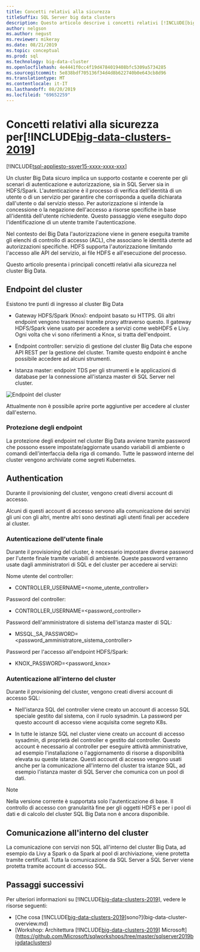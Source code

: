 ```yaml
---
title: Concetti relativi alla sicurezza
titleSuffix: SQL Server big data clusters
description: Questo articolo descrive i concetti relativi [!INCLUDE[big-data-clusters-2019](../includes/ssbigdataclusters-ver15.md)]alla sicurezza per. È inclusa la descrizione degli endpoint del cluster e dell'autenticazione del cluster.
author: nelgson
ms.author: negust
ms.reviewer: mikeray
ms.date: 08/21/2019
ms.topic: conceptual
ms.prod: sql
ms.technology: big-data-cluster
ms.openlocfilehash: 4e4441f0cc4f19d4784019408bfc5309a5734285
ms.sourcegitcommit: 5e838bdf705136f34d4d8b622740b0e643cb8d96
ms.translationtype: MT
ms.contentlocale: it-IT
ms.lasthandoff: 08/20/2019
ms.locfileid: "69652259"
---
```

# <a name="security-concepts-for-includebig-data-clusters-2019includesssbigdataclusters-ss-novermd"></a>Concetti relativi alla sicurezza per[!INCLUDE[big-data-clusters-2019](../includes/ssbigdataclusters-ss-nover.md)]

[!INCLUDE[tsql-appliesto-ssver15-xxxx-xxxx-xxx](../includes/tsql-appliesto-ssver15-xxxx-xxxx-xxx.md)]

Un cluster Big Data sicuro implica un supporto costante e coerente per gli scenari di autenticazione e autorizzazione, sia in SQL Server sia in HDFS/Spark. L'autenticazione è il processo di verifica dell'identità di un utente o di un servizio per garantire che corrisponda a quella dichiarata dall'utente o dal servizio stesso. Per autorizzazione si intende la concessione o la negazione dell'accesso a risorse specifiche in base all'identità dell'utente richiedente. Questo passaggio viene eseguito dopo l'identificazione di un utente tramite l'autenticazione.

Nel contesto dei Big Data l'autorizzazione viene in genere eseguita tramite gli elenchi di controllo di accesso (ACL), che associano le identità utente ad autorizzazioni specifiche. HDFS supporta l'autorizzazione limitando l'accesso alle API del servizio, ai file HDFS e all'esecuzione del processo.

Questo articolo presenta i principali concetti relativi alla sicurezza nel cluster Big Data.

## <a name="cluster-endpoints"></a>Endpoint del cluster

Esistono tre punti di ingresso al cluster Big Data

* Gateway HDFS/Spark (Knox): endpoint basato su HTTPS. Gli altri endpoint vengono trasmessi tramite proxy attraverso questo. Il gateway HDFS/Spark viene usato per accedere a servizi come webHDFS e Livy. Ogni volta che vi sono riferimenti a Knox, si tratta dell'endpoint.

* Endpoint controller: servizio di gestione del cluster Big Data che espone API REST per la gestione del cluster. Tramite questo endpoint è anche possibile accedere ad alcuni strumenti.

* Istanza master: endpoint TDS per gli strumenti e le applicazioni di database per la connessione all'istanza master di SQL Server nel cluster.

![Endpoint del cluster](media/concept-security/cluster_endpoints.png)

Attualmente non è possibile aprire porte aggiuntive per accedere al cluster dall'esterno.

### <a name="how-endpoints-are-secured"></a>Protezione degli endpoint

La protezione degli endpoint nel cluster Big Data avviene tramite password che possono essere impostate/aggiornate usando variabili di ambiente o comandi dell'interfaccia della riga di comando. Tutte le password interne del cluster vengono archiviate come segreti Kubernetes.  

## <a name="authentication"></a>Authentication

Durante il provisioning del cluster, vengono creati diversi account di accesso.

Alcuni di questi account di accesso servono alla comunicazione dei servizi gli uni con gli altri, mentre altri sono destinati agli utenti finali per accedere al cluster.

### <a name="end-user-authentication"></a>Autenticazione dell'utente finale
Durante il provisioning del cluster, è necessario impostare diverse password per l'utente finale tramite variabili di ambiente. Queste password verranno usate dagli amministratori di SQL e del cluster per accedere ai servizi:

Nome utente del controller:
 + CONTROLLER_USERNAME=<nome_utente_controller>

Password del controller:  
 + CONTROLLER_USERNAME=<password_controller>

Password dell'amministratore di sistema dell'istanza master di SQL: 
 + MSSQL_SA_PASSWORD=<password_amministratore_sistema_controller>

Password per l'accesso all'endpoint HDFS/Spark:
 + KNOX_PASSWORD=<password_knox>

### <a name="intra-cluster-authentication"></a>Autenticazione all'interno del cluster

Durante il provisioning del cluster, vengono creati diversi account di accesso SQL:

* Nell'istanza SQL del controller viene creato un account di accesso SQL speciale gestito dal sistema, con il ruolo sysadmin. La password per questo account di accesso viene acquisita come segreto K8s.

* In tutte le istanze SQL nel cluster viene creato un account di accesso sysadmin, di proprietà del controller e gestito dal controller. Questo account è necessario al controller per eseguire attività amministrative, ad esempio l'installazione o l'aggiornamento di risorse a disponibilità elevata su queste istanze. Questi account di accesso vengono usati anche per la comunicazione all'interno del cluster tra istanze SQL, ad esempio l'istanza master di SQL Server che comunica con un pool di dati.

> [!NOTE]
> Nella versione corrente è supportata solo l'autenticazione di base. Il controllo di accesso con granularità fine per gli oggetti HDFS e per i pool di dati e di calcolo del cluster SQL Big Data non è ancora disponibile.

## <a name="intra-cluster-communication"></a>Comunicazione all'interno del cluster

La comunicazione con servizi non SQL all'interno del cluster Big Data, ad esempio da Livy a Spark o da Spark al pool di archiviazione, viene protetta tramite certificati. Tutta la comunicazione da SQL Server a SQL Server viene protetta tramite account di accesso SQL.

## <a name="next-steps"></a>Passaggi successivi

Per ulteriori informazioni su [!INCLUDE[big-data-clusters-2019](../includes/ssbigdataclusters-ss-nover.md)], vedere le risorse seguenti:

- [Che cosa [!INCLUDE[big-data-clusters-2019](../includes/ssbigdataclusters-ver15.md)]sono?](big-data-cluster-overview.md)
- [Workshop: Architettura [!INCLUDE[big-data-clusters-2019](../includes/ssbigdataclusters-ss-nover.md)] Microsoft](https://github.com/Microsoft/sqlworkshops/tree/master/sqlserver2019bigdataclusters)
